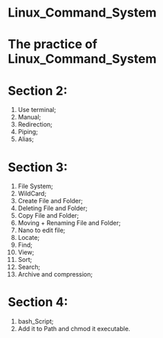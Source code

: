 # Linux_Command_System
# The practice of Linux_Command_System

# Section 2:
1. Use terminal;
2. Manual;
3. Redirection;
4. Piping;
5. Alias;

# Section 3:
1. File System;
2. WildCard;
3. Create File and Folder;
4. Deleting File and Folder;
5. Copy File and Folder;
6. Moving + Renaming File and Folder;
7. Nano to edit file;
8. Locate;
9. Find;
10. View;
11. Sort;
12. Search;
13. Archive and compression;

# Section 4:
1. bash_Script;
2. Add it to Path and chmod it executable.


